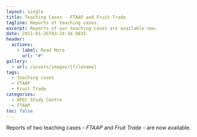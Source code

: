 ```yaml
---
layout: single
title: Teaching Cases - FTAAP and Fruit Trade
tagline: Reports of teaching cases.
excerpt: Reports of our teaching cases are available now.
date: 2021-01-26T03:24:34.983Z
header:
  actions:
    - label: Read More
      url: "#"
gallery:
  - url: /assets/images/{filename}
tags:
  - Teaching cases
  - FTAAP
  - Fruit Trade
categories:
  - APEC Study Centre
  - FTAAP
toc: false
---
```

Reports of two teaching cases - *FTAAP* and *Fruit Trade* - are now available.